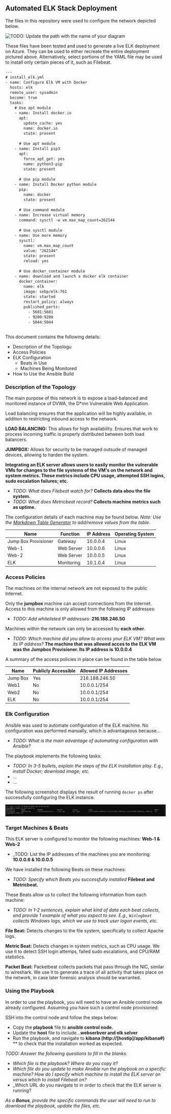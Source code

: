 ## Automated ELK Stack Deployment

The files in this repository were used to configure the network depicted below.

![TODO: Update the path with the name of your diagram](Images/diagram_filename.png)

These files have been tested and used to generate a live ELK deployment on Azure. They can be used to either recreate the entire deployment pictured above. Alternatively, select portions of the YAML file may be used to install only certain pieces of it, such as Filebeat.
```
---
# install_elk.yml
- name: Configure Elk VM with Docker
  hosts: elk
  remote_user: sysadmin
  become: true
  tasks:
    # Use apt module
    - name: Install docker.io
      apt:
        update_cache: yes
        name: docker.io
        state: present

      # Use apt module
    - name: Install pip3
      apt:
        force_apt_get: yes
        name: python3-pip
        state: present

      # Use pip module
    - name: Install Docker python module
      pip:
        name: docker
        state: present

      # Use command module
    - name: Increase virtual memory
      command: sysctl -w vm.max_map_count=262144

      # Use sysctl module
    - name: Use more memory
      sysctl:
        name: vm.max_map_count
        value: "262144"
        state: present
        reload: yes
        
      # Use docker_container module
    - name: download and launch a docker elk container
      docker_container:
        name: elk
        image: sebp/elk:761
        state: started
        restart_policy: always
        published_ports:
          - 5601:5601
          - 9200:9200
          - 5044:5044
          
```
This document contains the following details:
- Description of the Topologu
- Access Policies
- ELK Configuration
  - Beats in Use
  - Machines Being Monitored
- How to Use the Ansible Build


### Description of the Topology

The main purpose of this network is to expose a load-balanced and monitored instance of DVWA, the D*mn Vulnerable Web Application.

Load balancing ensures that the application will be highly available, in addition to restricting inbound access to the network.

**LOAD BALANCING:** This allows for high availability. Ensures that work to process incoming traffic is properly distributed between both load balancers.

**JUMPBOX:** Allows for security to be managed outsude of managed devices, allowing to harden the system.

**Integrating an ELK server allows users to easily monitor the vulnerable VMs for changes to the file systems of the VM's on the network and system metrics. These metrics include CPU usage, attempted SSH logins, sudo escalation failures; etc.**

- _TODO: What does Filebeat watch for?_ **Collects data abou the file system.**
- _TODO: What does Metricbeat record?_ **Collects machine metrics such as uptime.** 

The configuration details of each machine may be found below.
_Note: Use the [Markdown Table Generator](http://www.tablesgenerator.com/markdown_tables) to add/remove values from the table_.

| Name                 | Function   | IP Address | Operating System |
| ---------------------|------------|------------|------------------|
| Jump Box Provisioner | Gateway    | 10.0.0.4   | Linux            |
| Web-1                | Web Server | 10.0.0.6   | Linux            |
| Web-2                | Web Server | 10.0.0.5   | Linux            |
| ELK                  | Monitoring | 10.1.0.4   | Linux            |

### Access Policies

The machines on the internal network are not exposed to the public Internet. 

Only the **jumpbox** machine can accept connections from the Internet. Access to this machine is only allowed from the following IP addresses:
- _TODO: Add whitelisted IP addresses_: **216.188.246.50**

Machines within the network can only be accessed by **each other**.
- _TODO: Which machine did you allow to access your ELK VM? What was its IP address?_
**The machine that was allowed acces to the ELK VM was the Jumpbox Provisioner. Its IP address is 10.0.0.4** 

A summary of the access policies in place can be found in the table below.

| Name     | Publicly Accessible | Allowed IP Addresses |
|----------|---------------------|----------------------|
| Jump Box | Yes                 | 216.188.246.50       |
| Web1     | No                  | 10.0.0.1/254         |
| Web2     | No                  | 10.0.0.1/254         |
| ELK      | No                  | 10.0.0.1/254         |

### Elk Configuration

Ansible was used to automate configuration of the ELK machine. No configuration was performed manually, which is advantageous because...
- _TODO: What is the main advantage of automating configuration with Ansible?_

The playbook implements the following tasks:
- _TODO: In 3-5 bullets, explain the steps of the ELK installation play. E.g., install Docker; download image; etc._
- ...
- ...

The following screenshot displays the result of running `docker ps` after successfully configuring the ELK instance.

![TODO: Update the path with the name of your screenshot of docker ps output](Images/docker_ps_output.png)

### Target Machines & Beats
This ELK server is configured to monitor the following machines: **Web-1 & Web-2**
- _TODO: List the IP addresses of the machines you are monitoring: **10.0.0.6 & 10.0.0.5**

We have installed the following Beats on these machines:
- _TODO: Specify which Beats you successfully installed_ **Filebeat and Metricbeat.**

These Beats allow us to collect the following information from each machine:
- _TODO: In 1-2 sentences, explain what kind of data each beat collects, and provide 1 example of what you expect to see. E.g., `Winlogbeat` collects Windows logs, which we use to track user logon events, etc._

**File Beat:** Detects changes to the file system, specifically to collect Apache logs.

**Metric Beat:** Detects changes in system metrics, such as CPU usage. We use it to detect SSH login attemps, failed sudo escalations, and CPU/RAM statistics. 

**Packet Beat:** Packetbeat collects packets that pass through the NIC, similar to wireshark. We use it to generate a trace of all activity that takes place on the network, in case later forensic analysis should be warranted. 


### Using the Playbook
In order to use the playbook, you will need to have an Ansible control node already configured. Assuming you have such a control node provisioned: 

SSH into the control node and follow the steps below:
- Copy the **playbook** file to **ansible control node.**
- Update the **host** file to include...**webserbver and elk selver**
- Run the playbook, and navigate to **kibana (http://[hostip]/app/kibana#)** ** to check that the installation worked as expected.

_TODO: Answer the following questions to fill in the blanks:_
- _Which file is the playbook? Where do you copy it?_
- _Which file do you update to make Ansible run the playbook on a specific machine? How do I specify which machine to install the ELK server on versus which to install Filebeat on?_
- _Which URL do you navigate to in order to check that the ELK server is running? 

_As a **Bonus**, provide the specific commands the user will need to run to download the playbook, update the files, etc._
